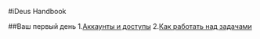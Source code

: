 #iDeus Handbook

##Ваш первый день
1.[Аккаунты и доступы](https://github.com/ideus-team/guidelines/blob/master/handbook/1-accounts.md)
2.[Как работать над задачами](https://github.com/ideus-team/guidelines/blob/master/handbook/2-how-to-work.md)
